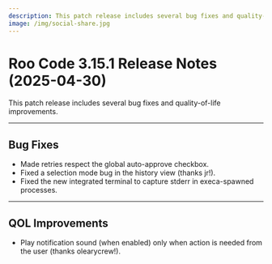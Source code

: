 ```yaml
---
description: This patch release includes several bug fixes and quality-of-life improvements.
image: /img/social-share.jpg
---
```


# Roo Code 3.15.1 Release Notes (2025-04-30)

This patch release includes several bug fixes and quality-of-life improvements.

---

## Bug Fixes

- Made retries respect the global auto-approve checkbox.
- Fixed a selection mode bug in the history view (thanks jr!).
- Fixed the new integrated terminal to capture stderr in execa-spawned processes.

---

## QOL Improvements

- Play notification sound (when enabled) only when action is needed from the user (thanks olearycrew!).
